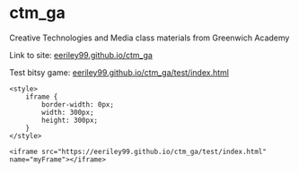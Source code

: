 # ctm_ga
Creative Technologies and Media class materials from Greenwich Academy
<html>

<body>
<p>Link to site: <a href="https://eeriley99.github.io/ctm_ga/">eeriley99.github.io/ctm_ga</a></p>
<p>Test bitsy game: <a href="https://eeriley99.github.io/ctm_ga/test/index.html">eeriley99.github.io/ctm_ga/test/index.html</a></p>

	<style>
		iframe {
			border-width: 0px;
			width: 300px;
			height: 300px;
		}
	</style>
	
    <iframe src="https://eeriley99.github.io/ctm_ga/test/index.html" name="myFrame"></iframe>

</body>

</html>          

